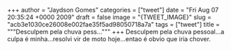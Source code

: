 
+++
author = "Jaydson Gomes"
categories = ["tweet"]
date = "Fri Aug 07 20:35:24 +0000 2009"
draft = false
image = "{TWEET_IMAGE}"
slug = "acb3e1030ce26008e002fae35f5ad98050718a7a"
tags = ["tweet"]
title = """Desculpem pela chuva pess..."""
+++
Desculpem pela chuva pessoal...a culpa é minha...resolvi vir de moto hoje...entao é obvio que iria chover.
